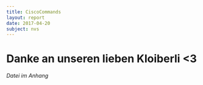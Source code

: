 ```yaml
---
title: CiscoCommands
layout: report
date: 2017-04-20
subject: nvs
---
```


# Danke an unseren lieben Kloiberli <3

*Datei im Anhang*
